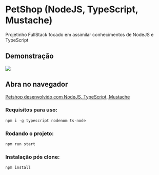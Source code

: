 # PetShop (NodeJS, TypeScript, Mustache)
Projetinho FullStack focado em assimilar conhecimentos de NodeJS e TypeScript

## Demonstração
<img src="https://media4.giphy.com/media/x5sTn8NBxQjvTe6O4A/giphy.gif" />

## Abra no navegador

[Petshop desenvolvido com NodeJS, TypeScript, Mustache](https://petshop-node-ts.herokuapp.com/)

### Requisitos para uso:
`npm i -g typescript nodenom ts-node`

### Rodando o projeto:
`npm run start`

### Instalação pós clone:
`npm install`